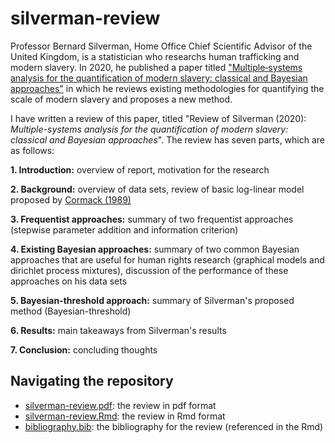 # silverman-review

Professor Bernard Silverman, Home Office Chief Scientific Advisor of the United Kingdom, is a statistician who researchs human trafficking and modern slavery.  In 2020, he published a paper titled ["Multiple‐systems analysis for the quantification of modern slavery: classical and Bayesian approaches"](https://rss.onlinelibrary.wiley.com/doi/epdf/10.1111/rssa.12505) in which he reviews existing methodologies for quantifying the scale of modern slavery and proposes a new method.  

I have written a review of this paper, titled "Review of Silverman (2020): *Multiple-systems analysis for the quantification of modern slavery: classical and Bayesian approaches*".  The review has seven parts, which are as follows: 

**1. Introduction:** overview of report, motivation for the research

**2. Background:** overview of data sets, review of basic log-linear model proposed by [Cormack (1989)](https://www.jstor.org/stable/2531485?seq=1)

**3. Frequentist approaches:** summary of two frequentist approaches (stepwise parameter addition and information criterion)

**4. Existing Bayesian approaches:** summary of two common Bayesian approaches that are useful for human rights research (graphical models and dirichlet process mixtures), discussion of the performance of these approaches on his data sets

**5. Bayesian-threshold approach:** summary of Silverman's proposed method (Bayesian-threshold)

**6. Results:** main takeaways from Silverman's results

**7. Conclusion:** concluding thoughts

## Navigating the repository


  - [silverman-review.pdf](https://github.com/nfrontero20/silverman-review/blob/master/silverman-review.pdf): the review in pdf format
  - [silverman-review.Rmd](https://github.com/nfrontero20/silverman-review/blob/master/silverman-review.Rmd): the review in Rmd format
  - [bibliography.bib](https://github.com/nfrontero20/silverman-review/blob/master/bibliography.bib): the bibliography for the review (referenced in the Rmd)

